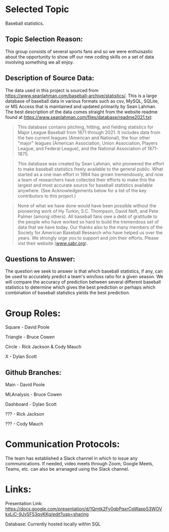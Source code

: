 # Selected Topic
Baseball statistics.

## Topic Selection Reason:
This group consists of several sports fans and so we were enthuisastic about the opportunity to show off our new coding skills on a set of data involving something we all enjoy.

## Description of Source Data:
The data used in this project is sourced from https://www.seanlahman.com/baseball-archive/statistics/.  This is a large database of baseball data in various formats such as csv, MySQL, SQLite, or MS Access that is maintained and updated primarily by Sean Lahman.  The best description of the data comes straight from the website readme found at https://www.seanlahman.com/files/database/readme2021.txt:

>  This database contains pitching, hitting, and fielding statistics for
  Major League Baseball from 1871 through 2021.  It includes data from
  the two current leagues (American and National), the four other "major" 
  leagues (American Association, Union Association, Players League, and
  Federal League), and the National Association of 1871-1875. 

 > This database was created by Sean Lahman, who pioneered the effort to
  make baseball statistics freely available to the general public. What
  started as a one man effort in 1994 has grown tremendously, and now a
  team of researchers have collected their efforts to make this the
  largest and most accurate source for baseball statistics available
  anywhere. (See Acknowledgements below for a list of the key
  contributors to this project.)

  > None of what we have done would have been possible without the
  pioneering work of Hy Turkin, S.C. Thompson, David Neft, and Pete
  Palmer (among others).  All baseball fans owe a debt of gratitude
  to the people who have worked so hard to build the tremendous set
  of data that we have today.  Our thanks also to the many members of
  the Society for American Baseball Research who have helped us over
  the years.  We strongly urge you to support and join their efforts.
  Please vist their website (www.sabr.org).

## Questions to Answer:
The question we seek to answer is that which baseball statistics, if any, can be used to accurately predict a team's win/loss ratio for a given season.  We will compare the accuracy of prediction between several different baseball statistics to determine which gives the best prediction or perhaps which combination of baseball statistics yields the best prediction.

# Group Roles:
Square - David Poole

Triangle - Bruce Cowen

Circle - Rick Jackson & Cody Mauch

X - Dylan Scott

## Github Branches:
Main - David Poole

MLAnalysis - Bruce Cowen

Dashboard - Dylan Scott

??? - Rick Jackson

??? - Cody Mauch

# Communication Protocols:
The team has established a Slack channel in which to issue any communications.  If needed, video meets through Zoom, Google Meets, Teams, etc. can also be arranaged using the Slack channel.

# Links: 

Presentation Link: https://docs.google.com/presentation/d/1Qmtk2Fy0qbPqxrCpWapp53WOVkxLiC-9Jv5F53qvKKg/edit?usp=sharing

Database: Currently hosted locally within SQL
